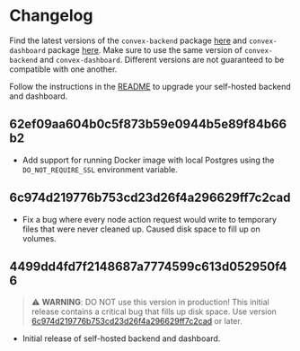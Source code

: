 # Changelog

Find the latest versions of the `convex-backend` package
[here](https://github.com/get-convex/convex-backend/pkgs/container/convex-backend)
and `convex-dashboard` package
[here](https://github.com/get-convex/convex-backend/pkgs/container/convex-dashboard).
Make sure to use the same version of `convex-backend` and `convex-dashboard`.
Different versions are not guaranteed to be compatible with one another.

Follow the instructions in the [README](README.md#software-upgrades) to upgrade
your self-hosted backend and dashboard.

## 62ef09aa604b0c5f873b59e0944b5e89f84b66b2

- Add support for running Docker image with local Postgres using the
  `DO_NOT_REQUIRE_SSL` environment variable.

## 6c974d219776b753cd23d26f4a296629ff7c2cad

- Fix a bug where every node action request would write to temporary files that
  were never cleaned up. Caused disk space to fill up on volumes.

## 4499dd4fd7f2148687a7774599c613d052950f46

> ⚠️ **WARNING**: DO NOT use this version in production! This initial release
> contains a critical bug that fills up disk space. Use version
> [6c974d219776b753cd23d26f4a296629ff7c2cad](##6c974d219776b753cd23d26f4a296629ff7c2cad)
> or later.

- Initial release of self-hosted backend and dashboard.
